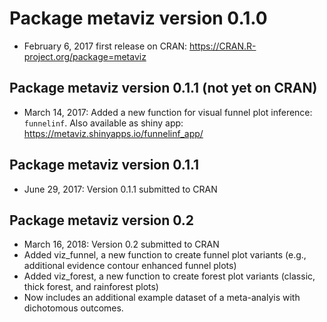 
Package **metaviz** version 0.1.0
=================================

-   February 6, 2017 first release on CRAN: <https://CRAN.R-project.org/package=metaviz>

Package **metaviz** version 0.1.1 (not yet on CRAN)
---------------------------------------------------

-   March 14, 2017: Added a new function for visual funnel plot inference: `funnelinf`. Also available as shiny app: <https://metaviz.shinyapps.io/funnelinf_app/>

Package **metaviz** version 0.1.1
---------------------------------

-   June 29, 2017: Version 0.1.1 submitted to CRAN

Package **metaviz** version 0.2
-------------------------------

-   March 16, 2018: Version 0.2 submitted to CRAN
-   Added viz\_funnel, a new function to create funnel plot variants (e.g., additional evidence contour enhanced funnel plots)
-   Added viz\_forest, a new function to create forest plot variants (classic, thick forest, and rainforest plots)
-   Now includes an additional example dataset of a meta-analyis with dichotomous outcomes.
